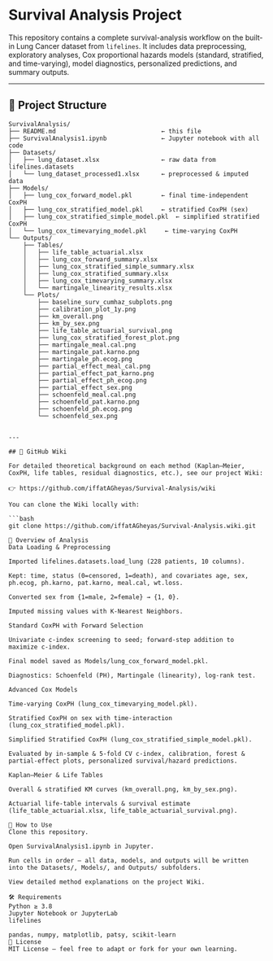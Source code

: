 # Survival Analysis Project

This repository contains a complete survival-analysis workflow on the built-in Lung Cancer dataset from `lifelines`. It includes data preprocessing, exploratory analyses, Cox proportional hazards models (standard, stratified, and time-varying), model diagnostics, personalized predictions, and summary outputs.

---

## 📂 Project Structure

```text
SurvivalAnalysis/
├── README.md                             ← this file
├── SurvivalAnalysis1.ipynb               ← Jupyter notebook with all code
├── Datasets/
│   ├── lung_dataset.xlsx                 ← raw data from lifelines.datasets
│   └── lung_dataset_processed1.xlsx      ← preprocessed & imputed data
├── Models/
│   ├── lung_cox_forward_model.pkl        ← final time-independent CoxPH
│   ├── lung_cox_stratified_model.pkl     ← stratified CoxPH (sex)
│   ├── lung_cox_stratified_simple_model.pkl  ← simplified stratified CoxPH
│   └── lung_cox_timevarying_model.pkl     ← time-varying CoxPH
└── Outputs/
    ├── Tables/
    │   ├── life_table_actuarial.xlsx
    │   ├── lung_cox_forward_summary.xlsx
    │   ├── lung_cox_stratified_simple_summary.xlsx
    │   ├── lung_cox_stratified_summary.xlsx
    │   ├── lung_cox_timevarying_summary.xlsx
    │   └── martingale_linearity_results.xlsx
    └── Plots/
        ├── baseline_surv_cumhaz_subplots.png
        ├── calibration_plot_1y.png
        ├── km_overall.png
        ├── km_by_sex.png
        ├── life_table_actuarial_survival.png
        ├── lung_cox_stratified_forest_plot.png
        ├── martingale_meal.cal.png
        ├── martingale_pat.karno.png
        ├── martingale_ph.ecog.png
        ├── partial_effect_meal_cal.png
        ├── partial_effect_pat_karno.png
        ├── partial_effect_ph_ecog.png
        ├── partial_effect_sex.png
        ├── schoenfeld_meal.cal.png
        ├── schoenfeld_pat.karno.png
        ├── schoenfeld_ph.ecog.png
        └── schoenfeld_sex.png


---

## 🔗 GitHub Wiki

For detailed theoretical background on each method (Kaplan–Meier, CoxPH, life tables, residual diagnostics, etc.), see our project Wiki:

👉 https://github.com/iffatAGheyas/Survival-Analysis/wiki

You can clone the Wiki locally with:

```bash
git clone https://github.com/iffatAGheyas/Survival-Analysis.wiki.git

🚀 Overview of Analysis
Data Loading & Preprocessing

Imported lifelines.datasets.load_lung (228 patients, 10 columns).

Kept: time, status (0=censored, 1=death), and covariates age, sex, ph.ecog, ph.karno, pat.karno, meal.cal, wt.loss.

Converted sex from {1=male, 2=female} → {1, 0}.

Imputed missing values with K-Nearest Neighbors.

Standard CoxPH with Forward Selection

Univariate c-index screening to seed; forward‐step addition to maximize c-index.

Final model saved as Models/lung_cox_forward_model.pkl.

Diagnostics: Schoenfeld (PH), Martingale (linearity), log-rank test.

Advanced Cox Models

Time-varying CoxPH (lung_cox_timevarying_model.pkl).

Stratified CoxPH on sex with time-interaction (lung_cox_stratified_model.pkl).

Simplified Stratified CoxPH (lung_cox_stratified_simple_model.pkl).

Evaluated by in-sample & 5-fold CV c-index, calibration, forest & partial-effect plots, personalized survival/hazard predictions.

Kaplan–Meier & Life Tables

Overall & stratified KM curves (km_overall.png, km_by_sex.png).

Actuarial life-table intervals & survival estimate (life_table_actuarial.xlsx, life_table_actuarial_survival.png).

📖 How to Use
Clone this repository.

Open SurvivalAnalysis1.ipynb in Jupyter.

Run cells in order — all data, models, and outputs will be written into the Datasets/, Models/, and Outputs/ subfolders.

View detailed method explanations on the project Wiki.

🛠 Requirements
Python ≥ 3.8
Jupyter Notebook or JupyterLab 
lifelines

pandas, numpy, matplotlib, patsy, scikit-learn
📜 License
MIT License — feel free to adapt or fork for your own learning.


